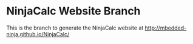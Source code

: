 # NinjaCalc Website Branch

This is the branch to generate the NinjaCalc website at http://mbedded-ninja.github.io/NinjaCalc/
